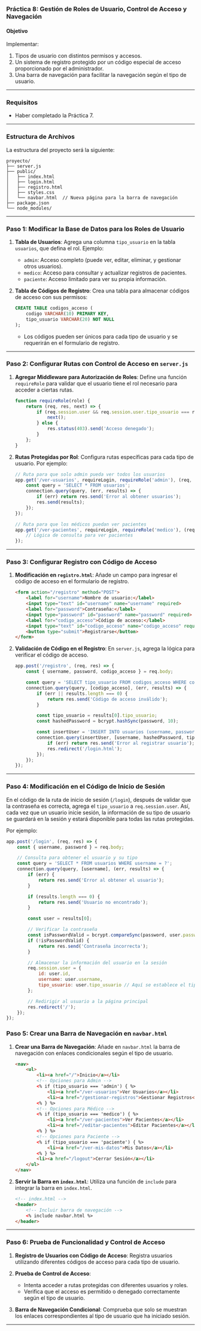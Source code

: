 ### Práctica 8: Gestión de Roles de Usuario, Control de Acceso y Navegación

#### Objetivo
Implementar:
1. Tipos de usuario con distintos permisos y accesos.
2. Un sistema de registro protegido por un código especial de acceso proporcionado por el administrador.
3. Una barra de navegación para facilitar la navegación según el tipo de usuario.

---

### Requisitos
- Haber completado la Práctica 7.

---

### Estructura de Archivos

La estructura del proyecto será la siguiente:
```
proyecto/
├── server.js
├── public/
│   ├── index.html
│   ├── login.html
│   ├── registro.html
│   ├── styles.css
│   └── navbar.html  // Nueva página para la barra de navegación
├── package.json
└── node_modules/
```

---

### Paso 1: Modificar la Base de Datos para los Roles de Usuario

1. **Tabla de Usuarios**: Agrega una columna `tipo_usuario` en la tabla `usuarios`, que defina el rol. Ejemplo:
   - `admin`: Acceso completo (puede ver, editar, eliminar, y gestionar otros usuarios).
   - `medico`: Acceso para consultar y actualizar registros de pacientes.
   - `paciente`: Acceso limitado para ver su propia información.

2. **Tabla de Códigos de Registro**: Crea una tabla para almacenar códigos de acceso con sus permisos:
   ```sql
   CREATE TABLE codigos_acceso (
       codigo VARCHAR(10) PRIMARY KEY,
       tipo_usuario VARCHAR(20) NOT NULL
   );
   ```
   - Los códigos pueden ser únicos para cada tipo de usuario y se requerirán en el formulario de registro.

---

### Paso 2: Configurar Rutas con Control de Acceso en `server.js`

1. **Agregar Middleware para Autorización de Roles**: Define una función `requireRole` para validar que el usuario tiene el rol necesario para acceder a ciertas rutas.

   ```javascript
   function requireRole(role) {
       return (req, res, next) => {
           if (req.session.user && req.session.user.tipo_usuario === role) {
               next();
           } else {
               res.status(403).send('Acceso denegado');
           }
       };
   }
   ```

2. **Rutas Protegidas por Rol**: Configura rutas específicas para cada tipo de usuario. Por ejemplo:

   ```javascript
   // Ruta para que solo admin pueda ver todos los usuarios
   app.get('/ver-usuarios', requireLogin, requireRole('admin'), (req, res) => {
       const query = 'SELECT * FROM usuarios';
       connection.query(query, (err, results) => {
           if (err) return res.send('Error al obtener usuarios');
           res.send(results);
       });
   });

   // Ruta para que los médicos puedan ver pacientes
   app.get('/ver-pacientes', requireLogin, requireRole('medico'), (req, res) => {
       // Lógica de consulta para ver pacientes
   });
   ```

---

### Paso 3: Configurar Registro con Código de Acceso

1. **Modificación en `registro.html`**: Añade un campo para ingresar el código de acceso en el formulario de registro.

   ```html
   <form action="/registro" method="POST">
       <label for="username">Nombre de usuario:</label>
       <input type="text" id="username" name="username" required>
       <label for="password">Contraseña:</label>
       <input type="password" id="password" name="password" required>
       <label for="codigo_acceso">Código de acceso:</label>
       <input type="text" id="codigo_acceso" name="codigo_acceso" required>
       <button type="submit">Registrarse</button>
   </form>
   ```

2. **Validación de Código en el Registro**: En `server.js`, agrega la lógica para verificar el código de acceso.

   ```javascript
   app.post('/registro', (req, res) => {
       const { username, password, codigo_acceso } = req.body;

       const query = 'SELECT tipo_usuario FROM codigos_acceso WHERE codigo = ?';
       connection.query(query, [codigo_acceso], (err, results) => {
           if (err || results.length === 0) {
               return res.send('Código de acceso inválido');
           }

           const tipo_usuario = results[0].tipo_usuario;
           const hashedPassword = bcrypt.hashSync(password, 10);

           const insertUser = 'INSERT INTO usuarios (username, password, tipo_usuario) VALUES (?, ?, ?)';
           connection.query(insertUser, [username, hashedPassword, tipo_usuario], (err) => {
               if (err) return res.send('Error al registrar usuario');
               res.redirect('/login.html');
           });
       });
   });
   ```

---

### Paso 4: Modificación en el Código de Inicio de Sesión

En el código de la ruta de inicio de sesión (`/login`), después de validar que la contraseña es correcta, agrega el `tipo_usuario` a `req.session.user`. Así, cada vez que un usuario inicie sesión, la información de su tipo de usuario se guardará en la sesión y estará disponible para todas las rutas protegidas.

Por ejemplo:

```javascript
app.post('/login', (req, res) => {
    const { username, password } = req.body;

    // Consulta para obtener el usuario y su tipo
    const query = 'SELECT * FROM usuarios WHERE username = ?';
    connection.query(query, [username], (err, results) => {
        if (err) {
            return res.send('Error al obtener el usuario');
        }

        if (results.length === 0) {
            return res.send('Usuario no encontrado');
        }

        const user = results[0];

        // Verificar la contraseña
        const isPasswordValid = bcrypt.compareSync(password, user.password);
        if (!isPasswordValid) {
            return res.send('Contraseña incorrecta');
        }

        // Almacenar la información del usuario en la sesión
        req.session.user = {
            id: user.id,
            username: user.username,
            tipo_usuario: user.tipo_usuario // Aquí se establece el tipo de usuario en la sesión
        };

        // Redirigir al usuario a la página principal
        res.redirect('/');
    });
});
```

### Paso 5: Crear una Barra de Navegación en `navbar.html`

1. **Crear una Barra de Navegación**: Añade en `navbar.html` la barra de navegación con enlaces condicionales según el tipo de usuario.

   ```html
   <nav>
       <ul>
           <li><a href="/">Inicio</a></li>
           <!-- Opciones para Admin -->
           <% if (tipo_usuario === 'admin') { %>
               <li><a href="/ver-usuarios">Ver Usuarios</a></li>
               <li><a href="/gestionar-registros">Gestionar Registros</a></li>
           <% } %>
           <!-- Opciones para Médico -->
           <% if (tipo_usuario === 'medico') { %>
               <li><a href="/ver-pacientes">Ver Pacientes</a></li>
               <li><a href="/editar-pacientes">Editar Pacientes</a></li>
           <% } %>
           <!-- Opciones para Paciente -->
           <% if (tipo_usuario === 'paciente') { %>
               <li><a href="/ver-mis-datos">Mis Datos</a></li>
           <% } %>
           <li><a href="/logout">Cerrar Sesión</a></li>
       </ul>
   </nav>
   ```

2. **Servir la Barra en `index.html`**: Utiliza una función de `include` para integrar la barra en `index.html`. 

   ```html
   <!-- index.html -->
   <header>
       <!-- Incluir barra de navegación -->
       <% include navbar.html %>
   </header>
   ```

---

### Paso 6: Prueba de Funcionalidad y Control de Acceso

1. **Registro de Usuarios con Código de Acceso**: Registra usuarios utilizando diferentes códigos de acceso para cada tipo de usuario.

2. **Prueba de Control de Acceso**:
   - Intenta acceder a rutas protegidas con diferentes usuarios y roles.
   - Verifica que el acceso es permitido o denegado correctamente según el tipo de usuario.

3. **Barra de Navegación Condicional**: Comprueba que solo se muestran los enlaces correspondientes al tipo de usuario que ha iniciado sesión.

---

